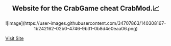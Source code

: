 <h2 align="center">
  <strong>Website for the CrabGame cheat CrabMod.📈</strong>
</h2>
<p align="center">
  ![image](https://user-images.githubusercontent.com/34707863/140308167-1b242162-02b0-4746-9b31-0b8d4e0eaa06.png)

  <a href="https://crabmod.com">Visit Site</a>
</p>
